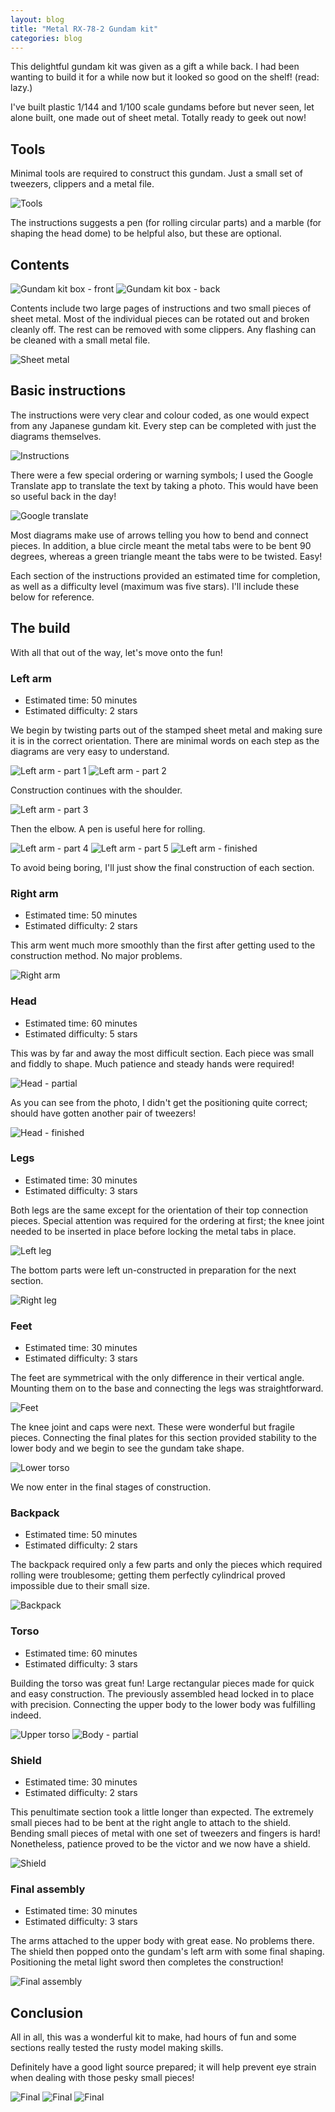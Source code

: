 ```yaml
---
layout: blog
title: "Metal RX-78-2 Gundam kit"
categories: blog
---
```


This delightful gundam kit was given as a gift a while back. I had been
wanting to build it for a while now but it looked so good on the shelf!
(read: lazy.)

I've built plastic 1/144 and 1/100 scale gundams before but never seen,
let alone built, one made out of sheet metal. Totally ready to geek out now!

## Tools

Minimal tools are required to construct this gundam. Just a small set of
tweezers, clippers and a metal file.

![Tools](/img/gundam/metal_gundam/tools.JPG)

The instructions suggests a pen (for rolling circular parts) and a marble
(for shaping the head dome) to be helpful also, but these are optional.

## Contents

![Gundam kit box - front](/img/gundam/metal_gundam/box_front.JPG)
![Gundam kit box - back](/img/gundam/metal_gundam/box_back.JPG)

Contents include two large pages of instructions and two small pieces of sheet
metal. Most of the individual pieces can be rotated out and broken cleanly off.
The rest can be removed with some clippers. Any flashing can be cleaned with
a small metal file.

![Sheet metal](/img/gundam/metal_gundam/contents.JPG)

## Basic instructions

The instructions were very clear and colour coded, as one would
expect from any Japanese gundam kit. Every step can be completed with
just the diagrams themselves.

![Instructions](/img/gundam/metal_gundam/instructions.JPG)

There were a few special ordering or warning symbols; I used the Google
Translate app to translate the text by taking a photo. This would have been so
useful back in the day!

![Google translate](/img/gundam/metal_gundam/google_translate.JPG)

Most diagrams make use of arrows telling you how to bend and connect pieces.
In addition, a blue circle meant the metal tabs were to be bent 90 degrees,
whereas a green triangle meant the tabs were to be twisted. Easy!

Each section of the instructions provided an estimated time for completion, as
well as a difficulty level (maximum was five stars). I'll include these
below for reference.

## The build

With all that out of the way, let's move onto the fun!

### Left arm

- Estimated time: 50 minutes
- Estimated difficulty: 2 stars

We begin by twisting parts out of the stamped sheet metal and making sure it
is in the correct orientation. There are minimal words on each step as the
diagrams are very easy to understand.

![Left arm - part 1](/img/gundam/metal_gundam/left_arm_1.JPG)
![Left arm - part 2](/img/gundam/metal_gundam/left_arm_2.JPG)

Construction continues with the shoulder.

![Left arm - part 3](/img/gundam/metal_gundam/left_arm_3.JPG)

Then the elbow. A pen is useful here for rolling.

![Left arm - part 4](/img/gundam/metal_gundam/left_arm_4.JPG)
![Left arm - part 5](/img/gundam/metal_gundam/left_arm_5.JPG)
![Left arm - finished](/img/gundam/metal_gundam/left_arm_finished.JPG)

To avoid being boring, I'll just show the final construction of each
section.

### Right arm

- Estimated time: 50 minutes
- Estimated difficulty: 2 stars

This arm went much more smoothly than the first after getting used to the
construction method. No major problems.

![Right arm](/img/gundam/metal_gundam/right_arm.JPG)

### Head

- Estimated time: 60 minutes
- Estimated difficulty: 5 stars

This was by far and away the most difficult section. Each piece was small and
fiddly to shape. Much patience and steady hands were required!

![Head - partial](/img/gundam/metal_gundam/head_partial.JPG)

As you can see from the photo, I didn't get the positioning quite correct;
should have gotten another pair of tweezers!

![Head - finished](/img/gundam/metal_gundam/head_finished.JPG)

### Legs

- Estimated time: 30 minutes
- Estimated difficulty: 3 stars

Both legs are the same except for the orientation of their top connection
pieces. Special attention was required for the ordering at first; the knee
joint needed to be inserted in place before locking the metal tabs in place.

![Left leg](/img/gundam/metal_gundam/left_leg.JPG)

The bottom parts were left un-constructed in preparation for the next section.

![Right leg](/img/gundam/metal_gundam/right_leg.JPG)

### Feet

- Estimated time: 30 minutes
- Estimated difficulty: 3 stars

The feet are symmetrical with the only difference in their vertical angle.
Mounting them on to the base and connecting the legs was straightforward.

![Feet](/img/gundam/metal_gundam/feet.JPG)

The knee joint and caps were next. These were wonderful but fragile pieces.
Connecting the final plates for this section provided stability to the
lower body and we begin to see the gundam take shape.

![Lower torso](/img/gundam/metal_gundam/lower_torso.JPG)

We now enter in the final stages of construction.

### Backpack

- Estimated time: 50 minutes
- Estimated difficulty: 2 stars

The backpack required only a few parts and only the pieces which required
rolling were troublesome; getting them perfectly cylindrical proved
impossible due to their small size.

![Backpack](/img/gundam/metal_gundam/backpack.JPG)

### Torso

- Estimated time: 60 minutes
- Estimated difficulty: 3 stars

Building the torso was great fun! Large rectangular pieces made for quick
and easy construction. The previously assembled head locked in to place
with precision. Connecting the upper body to the lower body was fulfilling
indeed.

![Upper torso](/img/gundam/metal_gundam/upper_torso.JPG)
![Body - partial](/img/gundam/metal_gundam/body_partial.JPG)

### Shield

- Estimated time: 30 minutes
- Estimated difficulty: 2 stars

This penultimate section took a little longer than expected. The extremely
small pieces had to be bent at the right angle to attach to the shield.
Bending small pieces of metal with one set of tweezers and fingers is hard!
Nonetheless, patience proved to be the victor and we now have a shield.

![Shield](/img/gundam/metal_gundam/shield.JPG)

### Final assembly

- Estimated time: 30 minutes
- Estimated difficulty: 3 stars

The arms attached to the upper body with great ease. No problems there.
The shield then popped onto the gundam's left arm with some final shaping.
Positioning the metal light sword then completes the construction!

![Final assembly](/img/gundam/metal_gundam/final_assembly.JPG)

## Conclusion

All in all, this was a wonderful kit to make, had hours of fun and some
sections really tested the rusty model making skills.

Definitely have a good light source prepared; it will help prevent eye strain
when dealing with those pesky small pieces!

![Final](/img/gundam/metal_gundam/final_1.JPG)
![Final](/img/gundam/metal_gundam/final_2.JPG)
![Final](/img/gundam/metal_gundam/final_3.JPG)
